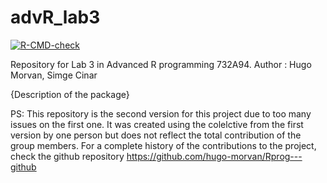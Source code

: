 # advR_lab3

<!-- badges: start -->
[![R-CMD-check](https://github.com/hugo-morvan/advR_lab3/actions/workflows/R-CMD-check.yaml/badge.svg)](https://github.com/hugo-morvan/advR_lab3/actions/workflows/R-CMD-check.yaml)
<!-- badges: end -->
 
Repository for Lab 3 in Advanced R programming 732A94.
Author : Hugo Morvan, Simge Cinar

{Description of the package}


PS: This repository is the second version for this project due to too many issues on the first one. It was created using the colelctive from the first version by one person but does not reflect the total contribution of the group members. For a complete history of the contributions to the project, check the github repository https://github.com/hugo-morvan/Rprog---github 
